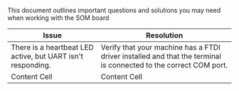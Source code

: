 This document outlines important questions and solutions you may need when working with the SOM board

| Issue  | Resolution |
| ------------- | ------------- |
| There is a heartbeat LED active, but UART isn't responding.  |Verify that your machine has a FTDI driver installed and that the terminal is connected to the correct COM port.  |
| Content Cell  | Content Cell  |

